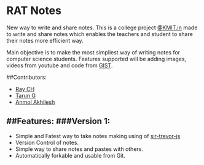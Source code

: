 RAT Notes
=========

New way to write and share notes. This is a college project [@KMIT.in](http://www.kmit.in) made to write and share notes which enables the teachers and student to share their notes more efficient way.

Main objective is to make the most simpliest way of writing notes for computer science students. Features supported will be adding images, videos from youtube and code from [GIST](http://gist.github.com).



##Contributors:
+ [Ray CH](http://iraycd.com)
+ [Tarun G](https://www.facebook.com/itsmetarun)
+ [Anmol Akhilesh](https://www.facebook.com/anmolakhilesh)

##Features:
###Version 1:
-----------------
+ Simple and Fatest way to take notes making using of [sir-trevor-js](http://madebymany.github.io/sir-trevor-js/)
+ Version Control of notes.
+ Simple way to share notes and pastes with others.
+ Automatically forkable and usable from Git.

